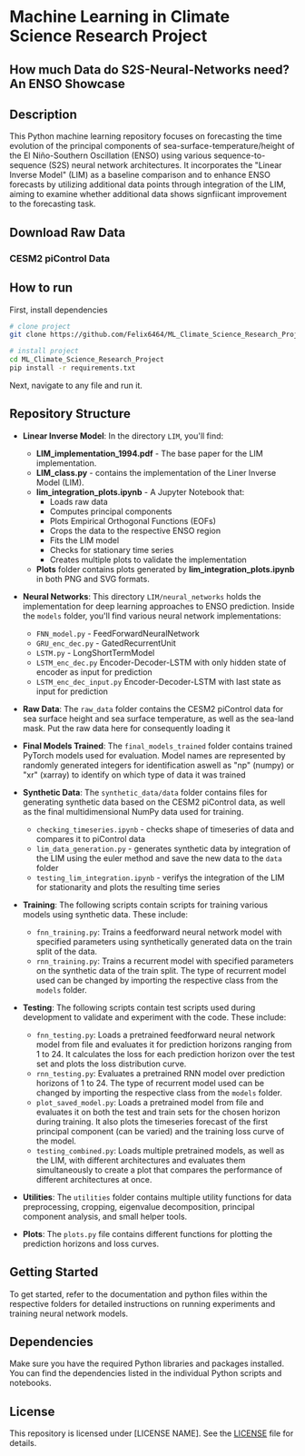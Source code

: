# Machine Learning in Climate Science Research Project

## How much Data do S2S-Neural-Networks need? An ENSO Showcase

## Description
This Python machine learning repository focuses on forecasting the time evolution of the principal components of sea-surface-temperature/height of the El Niño-Southern Oscillation (ENSO) using various sequence-to-sequence (S2S) neural network architectures.
It incorporates the "Linear Inverse Model" (LIM) as a baseline comparison and to enhance ENSO forecasts by utilizing additional data points through integration of the LIM, aiming to examine whether additional data shows signfiicant improvement to the forecasting task. 
## Download Raw Data

### CESM2 piControl Data 



## How to run
First, install dependencies
```bash
# clone project   
git clone https://github.com/Felix6464/ML_Climate_Science_Research_Project.git

# install project   
cd ML_Climate_Science_Research_Project  
pip install -r requirements.txt

 ```   
Next, navigate to any file and run it.

## Repository Structure

- **Linear Inverse Model**: In the directory `LIM`, you'll find:
  - **LIM_implementation_1994.pdf** - The base paper for the LIM implementation.
  - **LIM_class.py** - contains the implementation of the Liner Inverse Model (LIM).
  - **lim_integration_plots.ipynb** - A Jupyter Notebook that:
    - Loads raw data
    - Computes principal components
    - Plots Empirical Orthogonal Functions (EOFs)
    - Crops the data to the respective ENSO region
    - Fits the LIM model
    - Checks for stationary time series
    - Creates multiple plots to validate the implementation
  - **Plots** folder contains plots generated by **lim_integration_plots.ipynb** in both PNG and SVG formats.


- **Neural Networks**: This directory `LIM/neural_networks` holds the implementation for deep learning approaches to ENSO prediction. Inside the `models` folder, you'll find various neural network implementations:
  - `FNN_model.py` - FeedForwardNeuralNetwork
  - `GRU_enc_dec.py` - GatedRecurrentUnit
  - `LSTM.py` - LongShortTermModel
  - `LSTM_enc_dec.py` Encoder-Decoder-LSTM with only hidden state of encoder as input for prediction
  - `LSTM_enc_dec_input.py` Encoder-Decoder-LSTM with last state as input for prediction


- **Raw Data**: The `raw_data` folder contains the CESM2 piControl data for sea surface height and sea surface temperature, as well as the sea-land mask. Put the raw data here for consequently loading it


- **Final Models Trained**: The `final_models_trained` folder contains trained PyTorch models used for evaluation. Model names are represented by randomly generated integers for identification aswell as "np" (numpy) or "xr" (xarray) to identify on which type of data it was trained


- **Synthetic Data**: The `synthetic_data/data` folder contains files for generating synthetic data based on the CESM2 piControl data, as well as the final multidimensional NumPy data used for training.
  - `checking_timeseries.ipynb` - checks shape of timeseries of data and compares it to piControl data
  - `lim_data_generation.py` - generates synthetic data by integration of the LIM using the euler method and save the new data to the `data` folder
  - `testing_lim_integration.ipynb` - verifys the integration of the LIM for stationarity and plots the resulting time series


- **Training**: The following scripts contain scripts for training various models using synthetic data. These include:
  - `fnn_training.py`: Trains a feedforward neural network model with specified parameters using synthetically generated data on the train split of the data.
  - `rnn_training.py`: Trains a recurrent model with specified parameters on the synthetic data of the train split. The type of recurrent model used can be changed by importing the respective class from the `models` folder.


- **Testing**: The following scripts contain test scripts used during development to validate and experiment with the code. These include:
  - `fnn_testing.py`: Loads a pretrained feedforward neural network model from file and evaluates it for prediction horizons ranging from 1 to 24. It calculates the loss for each prediction horizon over the test set and plots the loss distribution curve.
  - `rnn_testing.py`: Evaluates a pretrained RNN model over prediction horizons of 1 to 24. The type of recurrent model used can be changed by importing the respective class from the `models` folder.
  - `plot_saved_model.py`: Loads a pretrained model from file and evaluates it on both the test and train sets for the chosen horizon during training. It also plots the timeseries forecast of the first principal component (can be varied) and the training loss curve of the model.
  - `testing_combined.py`: Loads multiple pretrained models, as well as the LIM, with different architectures and evaluates them simultaneously to create a plot that compares the performance of different architectures at once.


- **Utilities**: The `utilities` folder contains multiple utility functions for data preprocessing, cropping, eigenvalue decomposition, principal component analysis, and small helper tools.


- **Plots**: The `plots.py` file contains different functions for plotting the prediction horizons and loss curves.

## Getting Started

To get started, refer to the documentation and python files within the respective folders for detailed instructions on running experiments and training neural network models.

## Dependencies

Make sure you have the required Python libraries and packages installed. You can find the dependencies listed in the individual Python scripts and notebooks.

## License

This repository is licensed under [LICENSE NAME]. See the [LICENSE](LICENSE) file for details.